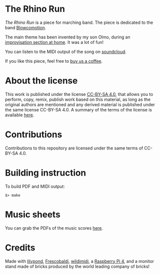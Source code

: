 # The Rhino Run

*The Rhino Run* is a piece for marching band. The piece is dedicated
to the band [Blowcomotion](https://blowcomotion.org/).

The main theme has been invented by my son Olmo, during an
[improvisation section at home](https://youtu.be/b3wp3aPviQs). It was
a lot of fun!

You can listen to the MIDI output of the song on
[soundcloud](https://soundcloud.com/francesco-petrogalli/the-rhino-run).

If you like this piece, feel free to [buy us a
coffee](https://ko-fi.com/tubafranz).

# About the license

This work is published under the license [CC-BY-SA
4.0](https://creativecommons.org/licenses/by-sa/4.0/), that allows you
to perform, copy, remix, publish work based on this material, as long
as the original authors are mentioned and any derived material is
published under the same license CC-BY-SA 4.0. A summary of the terms
of the license is available
[here](https://creativecommons.org/licenses/by-sa/4.0/).

# Contributions

Contributions to this repository are licensed under the same terms of
CC-BY-SA 4.0.

# Building instruction

To build PDF and MIDI output:

```
$> make
```

# Music sheets

You can grab the PDFs of the music scores
[here](https://github.com/fpetrogalli/trr/releases/latest).

# Credits

Made with [lilypond](http://lilypond.org/),
[Frescobaldi](https://www.frescobaldi.org),
[wildimidi](https://github.com/Mindwerks/wildmidi), a [Raspberry Pi
4](https://www.raspberrypi.org/), and a monitor stand made of bricks
produced by the world leading company of bricks!